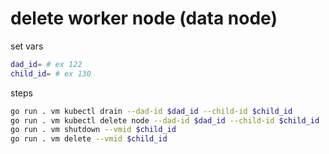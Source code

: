 # delete worker node (data node)

set vars

```bash
dad_id= # ex 122
child_id= # ex 130
```

steps

```bash
go run . vm kubectl drain --dad-id $dad_id --child-id $child_id
go run . vm kubectl delete node --dad-id $dad_id --child-id $child_id
go run . vm shutdown --vmid $child_id
go run . vm delete --vmid $child_id
```
